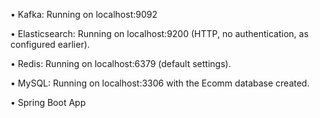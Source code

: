 •	Kafka: Running on localhost:9092 

•	Elasticsearch: Running on localhost:9200 (HTTP, no authentication, as configured earlier).

•	Redis: Running on localhost:6379 (default settings).

•	MySQL: Running on localhost:3306 with the Ecomm database created.

•	Spring Boot App
